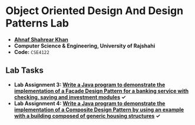 # Object Oriented Design And Design Patterns Lab
- **[Ahnaf Shahrear Khan](https://github.com/ahnafshahrear)**
- **Computer Science & Engineering, University of Rajshahi**
- **Code:** `CSE4122`


## Lab Tasks
- **Lab Assignment 3: [Write a Java program to demonstrate the implementation of a Façade Design Pattern for a banking service with checking, saving and investment modules](https://github.com/ahnafshahrear/Object-Oriented-Design-And-Design-Patterns-Lab/tree/main/Banking%20Service%20using%20Facade%20Design%20Pattern) ✓**
- **Lab Assignment 4: [Write a Java program to demonstrate the implementation of a Composite Design Pattern by using an example with a building composed of generic housing structures](https://github.com/ahnafshahrear/Object-Oriented-Design-And-Design-Patterns-Lab/tree/main/Housing%20Structure%20using%20Composite%20Design%20Pattern) ✓**
